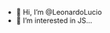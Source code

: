 - 👋 Hi, I’m @LeonardoLucio
- 👀 I’m interested in JS...

<!---
LeonardoLucio/LeonardoLucio is a ✨ special ✨ repository because its `README.md` (this file) appears on your GitHub profile.
You can click the Preview link to take a look at your changes.
--->
